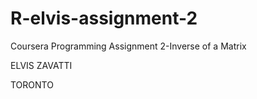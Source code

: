 # R-elvis-assignment-2
Coursera Programming Assignment 2-Inverse of a Matrix

ELVIS ZAVATTI

TORONTO
